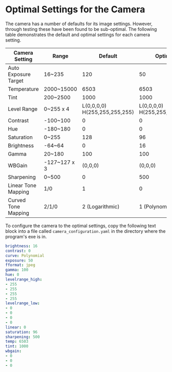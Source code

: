 # Optimal Settings for the Camera

The camera has a number of defaults for its image settings. However, through testing these have been found to be sub-optimal. The following table demonstrates the default and optimal settings for each camera setting.


| Camera Setting         | Range     | Default  | Optimal   |
| ---------------------- | --------- | -------- | --------- |
| Auto Exposure Target   |   16~235  |  120     |  50       |
| Temperature            | 2000~15000|  6503    |  6503     |
| Tint                   | 200~2500  |  1000    |  1000     |
| Level Range            | 0~255 x 4 | L(0,0,0,0) H(255,255,255,255)    | L(0,0,0,0) H(255,255,255,255)   |
| Contrast               | -100~100  |  0       |  0        |
| Hue                    | -180~180  |  0       |  0        |
| Saturation             | 0~255     |  128     |  96       |
| Brightness             | -64~64    |  0       |  16       |
| Gamma                  | 20~180    |  100     |  100      |
| WBGain                 | -127~127 x 3   |  (0,0,0)       |  (0,0,0)       |
| Sharpening             | 0~500     |  0       |  500      |
| Linear Tone Mapping    | 1/0       |  1       |  0        |
| Curved Tone Mapping    | 2/1/0     |  2 (Logarithmic)     |  1 (Polynomial)      |


To configure the camera to the optimal settings, copy the following text block into a file called
`camera_configuration.yaml` in the directory where the program's exe is in.

```yaml
brightness: 16
contrast: 0
curve: Polynomial
exposure: 50
fformat: jpeg
gamma: 100
hue: 0
levelrange_high:
- 255
- 255
- 255
- 255
levelrange_low:
- 0
- 0
- 0
- 0
linear: 0
saturation: 96
sharpening: 500
temp: 6503
tint: 1000
wbgain:
- 0
- 0
- 0

```